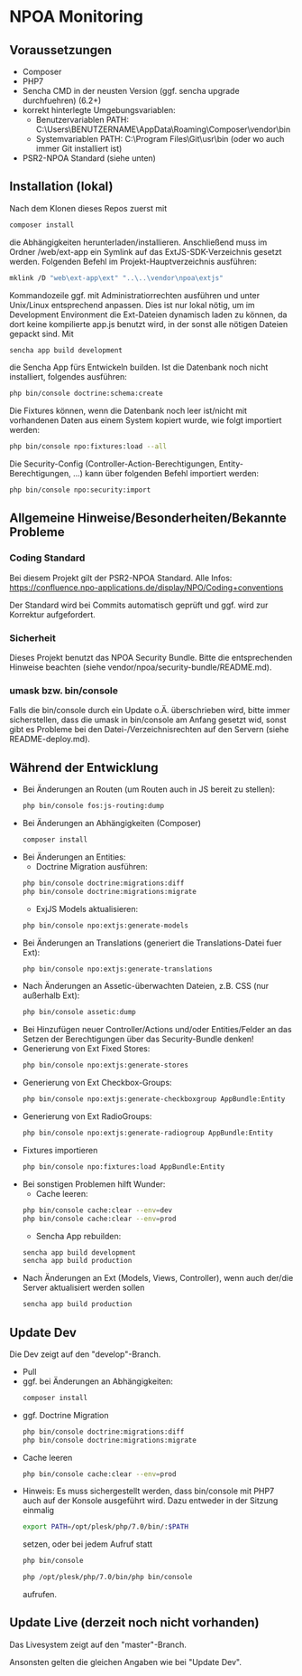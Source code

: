 # NPOA Monitoring

## Voraussetzungen

- Composer
- PHP7
- Sencha CMD in der neusten Version (ggf. sencha upgrade durchfuehren) (6.2+)
- korrekt hinterlegte Umgebungsvariablen:
    - Benutzervariablen PATH: C:\Users\BENUTZERNAME\AppData\Roaming\Composer\vendor\bin
    - Systemvariablen PATH: C:\Program Files\Git\usr\bin (oder wo auch immer Git installiert ist)
- PSR2-NPOA Standard (siehe unten)

## Installation (lokal)

Nach dem Klonen dieses Repos zuerst mit

```bash
composer install
```

die Abhängigkeiten herunterladen/installieren. Anschließend muss im Ordner /web/ext-app ein Symlink auf das ExtJS-SDK-Verzeichnis
gesetzt werden. Folgenden Befehl im Projekt-Hauptverzeichnis ausführen:
                                               
```bash
mklink /D "web\ext-app\ext" "..\..\vendor\npoa\extjs"
```

Kommandozeile ggf. mit Administratiorrechten ausführen und unter Unix/Linux entsprechend anpassen. Dies ist nur lokal nötig, um im Development Environment die Ext-Dateien dynamisch laden zu können,
da dort keine kompilierte app.js benutzt wird, in der sonst alle nötigen Dateien gepackt sind.
Mit

```bash
sencha app build development
```
	
die Sencha App fürs Entwickeln builden. Ist die Datenbank noch nicht installiert, folgendes ausführen:

```bash
php bin/console doctrine:schema:create
```

Die Fixtures können, wenn die Datenbank noch leer ist/nicht mit vorhandenen Daten aus einem System kopiert wurde, wie folgt importiert werden:

```bash
php bin/console npo:fixtures:load --all
```

Die Security-Config (Controller-Action-Berechtigungen, Entity-Berechtigungen, ...) kann über folgenden Befehl importiert werden:

```bash
php bin/console npo:security:import
```
	
## Allgemeine Hinweise/Besonderheiten/Bekannte Probleme

### Coding Standard
Bei diesem Projekt gilt der PSR2-NPOA Standard. Alle Infos: https://confluence.npo-applications.de/display/NPO/Coding+conventions
 
Der Standard wird bei Commits automatisch geprüft und ggf. wird zur Korrektur aufgefordert.

### Sicherheit
Dieses Projekt benutzt das NPOA Security Bundle. Bitte die entsprechenden Hinweise beachten (siehe vendor/npoa/security-bundle/README.md).

### umask bzw. bin/console
Falls die bin/console durch ein Update o.Ä. überschrieben wird, bitte immer sicherstellen, dass die umask in bin/console am Anfang gesetzt wid,
sonst gibt es Probleme bei den Datei-/Verzeichnisrechten auf den Servern (siehe README-deploy.md).

## Während der Entwicklung

- Bei Änderungen an Routen (um Routen auch in JS bereit zu stellen):
    ```bash
    php bin/console fos:js-routing:dump 
    ```
- Bei Änderungen an Abhängigkeiten (Composer)
    ```bash
    composer install
    ```
- Bei Änderungen an Entities:
	- Doctrine Migration ausführen:
    ```bash
    php bin/console doctrine:migrations:diff
    php bin/console doctrine:migrations:migrate
    ```
	- ExjJS Models aktualisieren:
    ```bash
    php bin/console npo:extjs:generate-models
    ```
- Bei Änderungen an Translations (generiert die Translations-Datei fuer Ext):
    ```bash
    php bin/console npo:extjs:generate-translations
    ```
- Nach Änderungen an Assetic-überwachten Dateien, z.B. CSS (nur außerhalb Ext):
    ```bash
    php bin/console assetic:dump
    ```
- Bei Hinzufügen neuer Controller/Actions und/oder Entities/Felder an das Setzen der Berechtigungen über das Security-Bundle denken!
- Generierung von Ext Fixed Stores:
    ```bash
    php bin/console npo:extjs:generate-stores
    ```
- Generierung von Ext Checkbox-Groups:
    ```bash
    php bin/console npo:extjs:generate-checkboxgroup AppBundle:Entity
    ```
- Generierung von Ext RadioGroups:
    ```bash
    php bin/console npo:extjs:generate-radiogroup AppBundle:Entity
    ```
- Fixtures importieren
    ```bash
    php bin/console npo:fixtures:load AppBundle:Entity
    ```
- Bei sonstigen Problemen hilft Wunder:
	- Cache leeren:
    ```bash
    php bin/console cache:clear --env=dev
    php bin/console cache:clear --env=prod
    ```
   - Sencha App rebuilden:	
    ```bash
    sencha app build development
    sencha app build production
    ```
- Nach Änderungen an Ext (Models, Views, Controller), wenn auch der/die Server aktualisiert werden sollen
    ```bash
    sencha app build production
    ```
		
## Update Dev

Die Dev zeigt auf den "develop"-Branch.

- Pull
- ggf. bei Änderungen an Abhängigkeiten:
    ```bash
    composer install
    ```
- ggf. Doctrine Migration
    ```bash
    php bin/console doctrine:migrations:diff
    php bin/console doctrine:migrations:migrate
    ```
- Cache leeren
    ```bash
    php bin/console cache:clear --env=prod
    ```
- Hinweis: Es muss sichergestellt werden, dass bin/console mit PHP7 auch auf der Konsole ausgeführt wird. Dazu entweder in der Sitzung einmalig
    ```bash
    export PATH=/opt/plesk/php/7.0/bin/:$PATH
    ```
  setzen, oder bei jedem Aufruf statt
    ```bash
    php bin/console
    ```    
    ```bash
    php /opt/plesk/php/7.0/bin/php bin/console
    ```
    aufrufen.
	
## Update Live (derzeit noch nicht vorhanden)

Das Livesystem zeigt auf den "master"-Branch.

Ansonsten gelten die gleichen Angaben wie bei "Update Dev".